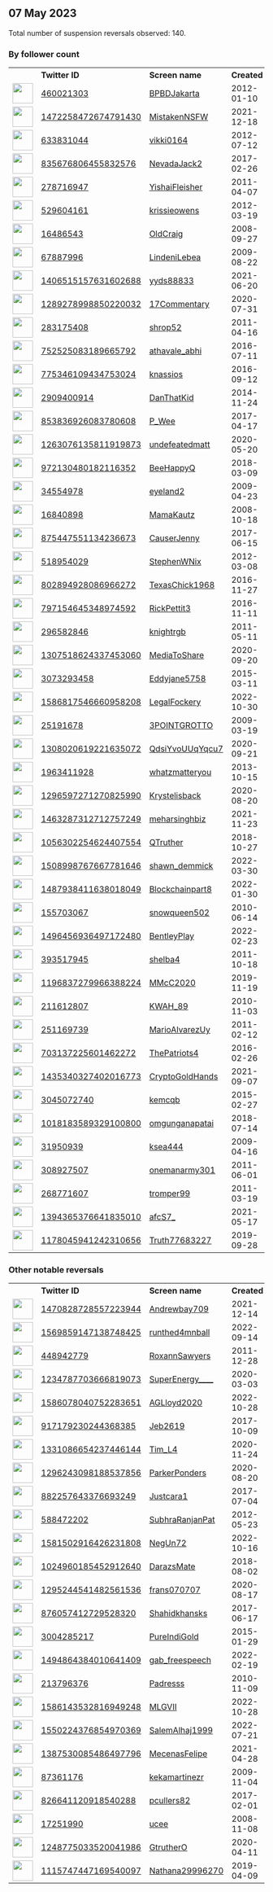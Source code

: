 
## 07 May 2023
Total number of suspension reversals observed: 140.

### By follower count
<table><tr><th></th><th align="left">Twitter ID</th><th align="left">Screen name</th>
<th align="left">Created</th><th align="left">Status</th><th align="left">Suspended</th><th align="left">Followers</th>
<tr><td><a href="https://pbs.twimg.com/profile_images/1466609821768040449/Jf2TURWb_normal.jpg"><img src="https://pbs.twimg.com/profile_images/1466609821768040449/Jf2TURWb_normal.jpg" width="40px" height="40px" align="center"/></a></td><td><a href="https://twitter.com/intent/user?user_id=460021303">460021303</a></td><td><a href="https://twitter.com/BPBDJakarta">BPBDJakarta</a></td><td>2012-01-10</td><td align="center"></td><td>2023-05-06</td><td>303676</td></tr>
<tr><td><a href="https://pbs.twimg.com/profile_images/1667270654373031937/nW8VrXA2_normal.jpg"><img src="https://pbs.twimg.com/profile_images/1667270654373031937/nW8VrXA2_normal.jpg" width="40px" height="40px" align="center"/></a></td><td><a href="https://twitter.com/intent/user?user_id=1472258472674791430">1472258472674791430</a></td><td><a href="https://twitter.com/MistakenNSFW">MistakenNSFW</a></td><td>2021-12-18</td><td align="center"></td><td>2023-04-09</td><td>78121</td></tr>
<tr><td><a href="https://pbs.twimg.com/profile_images/1639981291671257088/AkN4oRlR_normal.jpg"><img src="https://pbs.twimg.com/profile_images/1639981291671257088/AkN4oRlR_normal.jpg" width="40px" height="40px" align="center"/></a></td><td><a href="https://twitter.com/intent/user?user_id=633831044">633831044</a></td><td><a href="https://twitter.com/vikki0164">vikki0164</a></td><td>2012-07-12</td><td align="center"></td><td>2023-04-27</td><td>41942</td></tr>
<tr><td><a href="https://pbs.twimg.com/profile_images/1252693025546854400/iF0RiL5k_normal.jpg"><img src="https://pbs.twimg.com/profile_images/1252693025546854400/iF0RiL5k_normal.jpg" width="40px" height="40px" align="center"/></a></td><td><a href="https://twitter.com/intent/user?user_id=835676806455832576">835676806455832576</a></td><td><a href="https://twitter.com/NevadaJack2">NevadaJack2</a></td><td>2017-02-26</td><td align="center"></td><td></td><td>40447</td></tr>
<tr><td><a href="https://pbs.twimg.com/profile_images/1123991197587070978/32cwNPZc_normal.jpg"><img src="https://pbs.twimg.com/profile_images/1123991197587070978/32cwNPZc_normal.jpg" width="40px" height="40px" align="center"/></a></td><td><a href="https://twitter.com/intent/user?user_id=278716947">278716947</a></td><td><a href="https://twitter.com/YishaiFleisher">YishaiFleisher</a></td><td>2011-04-07</td><td align="center"></td><td>2023-05-06</td><td>20149</td></tr>
<tr><td><a href="https://pbs.twimg.com/profile_images/1330985621456887813/Aw2tKMnE_normal.jpg"><img src="https://pbs.twimg.com/profile_images/1330985621456887813/Aw2tKMnE_normal.jpg" width="40px" height="40px" align="center"/></a></td><td><a href="https://twitter.com/intent/user?user_id=529604161">529604161</a></td><td><a href="https://twitter.com/krissieowens">krissieowens</a></td><td>2012-03-19</td><td align="center"></td><td></td><td>8999</td></tr>
<tr><td><a href="https://pbs.twimg.com/profile_images/1005210318216167424/AcfC-pRi_normal.jpg"><img src="https://pbs.twimg.com/profile_images/1005210318216167424/AcfC-pRi_normal.jpg" width="40px" height="40px" align="center"/></a></td><td><a href="https://twitter.com/intent/user?user_id=16486543">16486543</a></td><td><a href="https://twitter.com/OldCraig">OldCraig</a></td><td>2008-09-27</td><td align="center"></td><td></td><td>7990</td></tr>
<tr><td><a href="https://pbs.twimg.com/profile_images/1633380602492665857/j3_o7sNQ_normal.jpg"><img src="https://pbs.twimg.com/profile_images/1633380602492665857/j3_o7sNQ_normal.jpg" width="40px" height="40px" align="center"/></a></td><td><a href="https://twitter.com/intent/user?user_id=67887996">67887996</a></td><td><a href="https://twitter.com/LindeniLebea">LindeniLebea</a></td><td>2009-08-22</td><td align="center"></td><td>2022-12-26</td><td>7297</td></tr>
<tr><td><a href="https://pbs.twimg.com/profile_images/1648170725130268672/rNLYd-qF_normal.jpg"><img src="https://pbs.twimg.com/profile_images/1648170725130268672/rNLYd-qF_normal.jpg" width="40px" height="40px" align="center"/></a></td><td><a href="https://twitter.com/intent/user?user_id=1406515157631602688">1406515157631602688</a></td><td><a href="https://twitter.com/yyds88833">yyds88833</a></td><td>2021-06-20</td><td align="center"></td><td>2023-02-18</td><td>6849</td></tr>
<tr><td><a href="https://pbs.twimg.com/profile_images/1339038299739090945/PhuL1awA_normal.jpg"><img src="https://pbs.twimg.com/profile_images/1339038299739090945/PhuL1awA_normal.jpg" width="40px" height="40px" align="center"/></a></td><td><a href="https://twitter.com/intent/user?user_id=1289278998850220032">1289278998850220032</a></td><td><a href="https://twitter.com/17Commentary">17Commentary</a></td><td>2020-07-31</td><td align="center"></td><td></td><td>6781</td></tr>
<tr><td><a href="https://pbs.twimg.com/profile_images/416133330481205248/CrT3OJ5U_normal.jpeg"><img src="https://pbs.twimg.com/profile_images/416133330481205248/CrT3OJ5U_normal.jpeg" width="40px" height="40px" align="center"/></a></td><td><a href="https://twitter.com/intent/user?user_id=283175408">283175408</a></td><td><a href="https://twitter.com/shrop52">shrop52</a></td><td>2011-04-16</td><td align="center"></td><td>2023-04-24</td><td>6321</td></tr>
<tr><td><a href="https://pbs.twimg.com/profile_images/1446693805147623425/PxwtTfmm_normal.jpg"><img src="https://pbs.twimg.com/profile_images/1446693805147623425/PxwtTfmm_normal.jpg" width="40px" height="40px" align="center"/></a></td><td><a href="https://twitter.com/intent/user?user_id=752525083189665792">752525083189665792</a></td><td><a href="https://twitter.com/athavale_abhi">athavale_abhi</a></td><td>2016-07-11</td><td align="center"></td><td>2022-06-17</td><td>6308</td></tr>
<tr><td><a href="https://pbs.twimg.com/profile_images/818859420792881153/YVAxOmRH_normal.jpg"><img src="https://pbs.twimg.com/profile_images/818859420792881153/YVAxOmRH_normal.jpg" width="40px" height="40px" align="center"/></a></td><td><a href="https://twitter.com/intent/user?user_id=775346109434753024">775346109434753024</a></td><td><a href="https://twitter.com/knassios">knassios</a></td><td>2016-09-12</td><td align="center">🔒</td><td></td><td>5712</td></tr>
<tr><td><a href="https://pbs.twimg.com/profile_images/1659864737277149186/sxFhyYYP_normal.jpg"><img src="https://pbs.twimg.com/profile_images/1659864737277149186/sxFhyYYP_normal.jpg" width="40px" height="40px" align="center"/></a></td><td><a href="https://twitter.com/intent/user?user_id=2909400914">2909400914</a></td><td><a href="https://twitter.com/DanThatKid">DanThatKid</a></td><td>2014-11-24</td><td align="center"></td><td></td><td>5385</td></tr>
<tr><td><a href="https://pbs.twimg.com/profile_images/1654887387007434752/JqteLKNF_normal.jpg"><img src="https://pbs.twimg.com/profile_images/1654887387007434752/JqteLKNF_normal.jpg" width="40px" height="40px" align="center"/></a></td><td><a href="https://twitter.com/intent/user?user_id=853836926083780608">853836926083780608</a></td><td><a href="https://twitter.com/P_Wee">P_Wee</a></td><td>2017-04-17</td><td align="center"></td><td></td><td>4258</td></tr>
<tr><td><a href="https://pbs.twimg.com/profile_images/1652385525058215936/H8k64CHd_normal.jpg"><img src="https://pbs.twimg.com/profile_images/1652385525058215936/H8k64CHd_normal.jpg" width="40px" height="40px" align="center"/></a></td><td><a href="https://twitter.com/intent/user?user_id=1263076135811919873">1263076135811919873</a></td><td><a href="https://twitter.com/undefeatedmatt">undefeatedmatt</a></td><td>2020-05-20</td><td align="center">👋</td><td>2022-02-25</td><td>3739</td></tr>
<tr><td><a href="https://pbs.twimg.com/profile_images/1278905322426339328/lgW_zhCK_normal.jpg"><img src="https://pbs.twimg.com/profile_images/1278905322426339328/lgW_zhCK_normal.jpg" width="40px" height="40px" align="center"/></a></td><td><a href="https://twitter.com/intent/user?user_id=972130480182116352">972130480182116352</a></td><td><a href="https://twitter.com/BeeHappyQ">BeeHappyQ</a></td><td>2018-03-09</td><td align="center"></td><td></td><td>3421</td></tr>
<tr><td><a href="https://pbs.twimg.com/profile_images/1344559172705247232/VqL2MJEu_normal.jpg"><img src="https://pbs.twimg.com/profile_images/1344559172705247232/VqL2MJEu_normal.jpg" width="40px" height="40px" align="center"/></a></td><td><a href="https://twitter.com/intent/user?user_id=34554978">34554978</a></td><td><a href="https://twitter.com/eyeland2">eyeland2</a></td><td>2009-04-23</td><td align="center"></td><td>2023-02-09</td><td>3119</td></tr>
<tr><td><a href="https://pbs.twimg.com/profile_images/1337972104533213184/NPZuC4K-_normal.jpg"><img src="https://pbs.twimg.com/profile_images/1337972104533213184/NPZuC4K-_normal.jpg" width="40px" height="40px" align="center"/></a></td><td><a href="https://twitter.com/intent/user?user_id=16840898">16840898</a></td><td><a href="https://twitter.com/MamaKautz">MamaKautz</a></td><td>2008-10-18</td><td align="center"></td><td></td><td>3109</td></tr>
<tr><td><a href="https://pbs.twimg.com/profile_images/1294996578277744640/buiyP9-v_normal.jpg"><img src="https://pbs.twimg.com/profile_images/1294996578277744640/buiyP9-v_normal.jpg" width="40px" height="40px" align="center"/></a></td><td><a href="https://twitter.com/intent/user?user_id=875447551134236673">875447551134236673</a></td><td><a href="https://twitter.com/CauserJenny">CauserJenny</a></td><td>2017-06-15</td><td align="center"></td><td></td><td>2913</td></tr>
<tr><td><a href="https://pbs.twimg.com/profile_images/1653376962042245120/SX43dcdf_normal.jpg"><img src="https://pbs.twimg.com/profile_images/1653376962042245120/SX43dcdf_normal.jpg" width="40px" height="40px" align="center"/></a></td><td><a href="https://twitter.com/intent/user?user_id=518954029">518954029</a></td><td><a href="https://twitter.com/StephenWNix">StephenWNix</a></td><td>2012-03-08</td><td align="center">🚫</td><td>2022-06-05</td><td>2773</td></tr>
<tr><td><a href="https://pbs.twimg.com/profile_images/947459505771700224/GADdAIta_normal.jpg"><img src="https://pbs.twimg.com/profile_images/947459505771700224/GADdAIta_normal.jpg" width="40px" height="40px" align="center"/></a></td><td><a href="https://twitter.com/intent/user?user_id=802894928086966272">802894928086966272</a></td><td><a href="https://twitter.com/TexasChick1968">TexasChick1968</a></td><td>2016-11-27</td><td align="center"></td><td></td><td>2759</td></tr>
<tr><td><a href="https://pbs.twimg.com/profile_images/1049441727709249536/ivrbVqoC_normal.jpg"><img src="https://pbs.twimg.com/profile_images/1049441727709249536/ivrbVqoC_normal.jpg" width="40px" height="40px" align="center"/></a></td><td><a href="https://twitter.com/intent/user?user_id=797154645348974592">797154645348974592</a></td><td><a href="https://twitter.com/RickPettit3">RickPettit3</a></td><td>2016-11-11</td><td align="center"></td><td></td><td>2593</td></tr>
<tr><td><a href="https://pbs.twimg.com/profile_images/1386728348307664898/fL0XxAAr_normal.jpg"><img src="https://pbs.twimg.com/profile_images/1386728348307664898/fL0XxAAr_normal.jpg" width="40px" height="40px" align="center"/></a></td><td><a href="https://twitter.com/intent/user?user_id=296582846">296582846</a></td><td><a href="https://twitter.com/knightrgb">knightrgb</a></td><td>2011-05-11</td><td align="center"></td><td>2022-07-26</td><td>2477</td></tr>
<tr><td><a href="https://pbs.twimg.com/profile_images/1307540331336957952/KtXsRUy5_normal.jpg"><img src="https://pbs.twimg.com/profile_images/1307540331336957952/KtXsRUy5_normal.jpg" width="40px" height="40px" align="center"/></a></td><td><a href="https://twitter.com/intent/user?user_id=1307518624337453060">1307518624337453060</a></td><td><a href="https://twitter.com/MediaToShare">MediaToShare</a></td><td>2020-09-20</td><td align="center"></td><td>2023-03-30</td><td>1939</td></tr>
<tr><td><a href="https://pbs.twimg.com/profile_images/1140680181235036160/kuxECgV__normal.jpg"><img src="https://pbs.twimg.com/profile_images/1140680181235036160/kuxECgV__normal.jpg" width="40px" height="40px" align="center"/></a></td><td><a href="https://twitter.com/intent/user?user_id=3073293458">3073293458</a></td><td><a href="https://twitter.com/Eddyjane5758">Eddyjane5758</a></td><td>2015-03-11</td><td align="center"></td><td></td><td>1787</td></tr>
<tr><td><a href="https://pbs.twimg.com/profile_images/1648188771387731968/LE7fTaC9_normal.jpg"><img src="https://pbs.twimg.com/profile_images/1648188771387731968/LE7fTaC9_normal.jpg" width="40px" height="40px" align="center"/></a></td><td><a href="https://twitter.com/intent/user?user_id=1586817546660958208">1586817546660958208</a></td><td><a href="https://twitter.com/LegalFockery">LegalFockery</a></td><td>2022-10-30</td><td align="center"></td><td>2023-05-07</td><td>1769</td></tr>
<tr><td><a href="https://pbs.twimg.com/profile_images/651301348407775232/G3ezNLyn_normal.png"><img src="https://pbs.twimg.com/profile_images/651301348407775232/G3ezNLyn_normal.png" width="40px" height="40px" align="center"/></a></td><td><a href="https://twitter.com/intent/user?user_id=25191678">25191678</a></td><td><a href="https://twitter.com/3POINTGROTTO">3POINTGROTTO</a></td><td>2009-03-19</td><td align="center"></td><td></td><td>1620</td></tr>
<tr><td><a href="https://pbs.twimg.com/profile_images/1479791221191159808/nmhF69Ka_normal.jpg"><img src="https://pbs.twimg.com/profile_images/1479791221191159808/nmhF69Ka_normal.jpg" width="40px" height="40px" align="center"/></a></td><td><a href="https://twitter.com/intent/user?user_id=1308020619221635072">1308020619221635072</a></td><td><a href="https://twitter.com/QdsiYvoUUqYqcu7">QdsiYvoUUqYqcu7</a></td><td>2020-09-21</td><td align="center"></td><td>2023-04-27</td><td>1548</td></tr>
<tr><td><a href="https://pbs.twimg.com/profile_images/1655400532348137473/nuekHMJo_normal.jpg"><img src="https://pbs.twimg.com/profile_images/1655400532348137473/nuekHMJo_normal.jpg" width="40px" height="40px" align="center"/></a></td><td><a href="https://twitter.com/intent/user?user_id=1963411928">1963411928</a></td><td><a href="https://twitter.com/whatzmatteryou">whatzmatteryou</a></td><td>2013-10-15</td><td align="center"></td><td></td><td>1494</td></tr>
<tr><td><a href="https://pbs.twimg.com/profile_images/1572246676995194884/O2JrAHsQ_normal.jpg"><img src="https://pbs.twimg.com/profile_images/1572246676995194884/O2JrAHsQ_normal.jpg" width="40px" height="40px" align="center"/></a></td><td><a href="https://twitter.com/intent/user?user_id=1296597271270825990">1296597271270825990</a></td><td><a href="https://twitter.com/Krystelisback">Krystelisback</a></td><td>2020-08-20</td><td align="center"></td><td>2022-09-26</td><td>1309</td></tr>
<tr><td><a href="https://pbs.twimg.com/profile_images/1608196061226729472/dWzoOTXT_normal.jpg"><img src="https://pbs.twimg.com/profile_images/1608196061226729472/dWzoOTXT_normal.jpg" width="40px" height="40px" align="center"/></a></td><td><a href="https://twitter.com/intent/user?user_id=1463287312712757249">1463287312712757249</a></td><td><a href="https://twitter.com/meharsinghbiz">meharsinghbiz</a></td><td>2021-11-23</td><td align="center"></td><td>2023-01-16</td><td>1237</td></tr>
<tr><td><a href="https://pbs.twimg.com/profile_images/1111790553870430208/4Ngx54Tc_normal.png"><img src="https://pbs.twimg.com/profile_images/1111790553870430208/4Ngx54Tc_normal.png" width="40px" height="40px" align="center"/></a></td><td><a href="https://twitter.com/intent/user?user_id=1056302254624407554">1056302254624407554</a></td><td><a href="https://twitter.com/QTruther">QTruther</a></td><td>2018-10-27</td><td align="center"></td><td></td><td>1235</td></tr>
<tr><td><a href="https://pbs.twimg.com/profile_images/1664052461655531526/QGdFSmMW_normal.jpg"><img src="https://pbs.twimg.com/profile_images/1664052461655531526/QGdFSmMW_normal.jpg" width="40px" height="40px" align="center"/></a></td><td><a href="https://twitter.com/intent/user?user_id=1508998767667781646">1508998767667781646</a></td><td><a href="https://twitter.com/shawn_demmick">shawn_demmick</a></td><td>2022-03-30</td><td align="center"></td><td>2022-11-04</td><td>1183</td></tr>
<tr><td><a href="https://pbs.twimg.com/profile_images/1655241858576990212/75FeSBKL_normal.jpg"><img src="https://pbs.twimg.com/profile_images/1655241858576990212/75FeSBKL_normal.jpg" width="40px" height="40px" align="center"/></a></td><td><a href="https://twitter.com/intent/user?user_id=1487938411638018049">1487938411638018049</a></td><td><a href="https://twitter.com/Blockchainpart8">Blockchainpart8</a></td><td>2022-01-30</td><td align="center"></td><td>2022-10-20</td><td>1142</td></tr>
<tr><td><a href="https://pbs.twimg.com/profile_images/858463149338632193/u5SDmz6r_normal.jpg"><img src="https://pbs.twimg.com/profile_images/858463149338632193/u5SDmz6r_normal.jpg" width="40px" height="40px" align="center"/></a></td><td><a href="https://twitter.com/intent/user?user_id=155703067">155703067</a></td><td><a href="https://twitter.com/snowqueen502">snowqueen502</a></td><td>2010-06-14</td><td align="center"></td><td>2022-07-06</td><td>1011</td></tr>
<tr><td><a href="https://pbs.twimg.com/profile_images/1655514652179087362/G7avIKhV_normal.jpg"><img src="https://pbs.twimg.com/profile_images/1655514652179087362/G7avIKhV_normal.jpg" width="40px" height="40px" align="center"/></a></td><td><a href="https://twitter.com/intent/user?user_id=1496456936497172480">1496456936497172480</a></td><td><a href="https://twitter.com/BentleyPlay">BentleyPlay</a></td><td>2022-02-23</td><td align="center"></td><td>2022-10-02</td><td>982</td></tr>
<tr><td><a href="https://pbs.twimg.com/profile_images/1633896266227695621/6kfICk5k_normal.jpg"><img src="https://pbs.twimg.com/profile_images/1633896266227695621/6kfICk5k_normal.jpg" width="40px" height="40px" align="center"/></a></td><td><a href="https://twitter.com/intent/user?user_id=393517945">393517945</a></td><td><a href="https://twitter.com/shelba4">shelba4</a></td><td>2011-10-18</td><td align="center"></td><td>2023-04-27</td><td>907</td></tr>
<tr><td><a href="https://pbs.twimg.com/profile_images/1204294212101038080/_wX-CxJR_normal.jpg"><img src="https://pbs.twimg.com/profile_images/1204294212101038080/_wX-CxJR_normal.jpg" width="40px" height="40px" align="center"/></a></td><td><a href="https://twitter.com/intent/user?user_id=1196837279966388224">1196837279966388224</a></td><td><a href="https://twitter.com/MMcC2020">MMcC2020</a></td><td>2019-11-19</td><td align="center"></td><td></td><td>814</td></tr>
<tr><td><a href="https://pbs.twimg.com/profile_images/1421066387557163009/9nqy4Ghj_normal.jpg"><img src="https://pbs.twimg.com/profile_images/1421066387557163009/9nqy4Ghj_normal.jpg" width="40px" height="40px" align="center"/></a></td><td><a href="https://twitter.com/intent/user?user_id=211612807">211612807</a></td><td><a href="https://twitter.com/KWAH_89">KWAH_89</a></td><td>2010-11-03</td><td align="center"></td><td>2023-01-09</td><td>785</td></tr>
<tr><td><a href="https://pbs.twimg.com/profile_images/1352492741910028288/yqb8KKjb_normal.jpg"><img src="https://pbs.twimg.com/profile_images/1352492741910028288/yqb8KKjb_normal.jpg" width="40px" height="40px" align="center"/></a></td><td><a href="https://twitter.com/intent/user?user_id=251169739">251169739</a></td><td><a href="https://twitter.com/MarioAlvarezUy">MarioAlvarezUy</a></td><td>2011-02-12</td><td align="center">🔒</td><td>2022-09-13</td><td>766</td></tr>
<tr><td><a href="https://pbs.twimg.com/profile_images/1554887112557600768/jXhgF2nY_normal.jpg"><img src="https://pbs.twimg.com/profile_images/1554887112557600768/jXhgF2nY_normal.jpg" width="40px" height="40px" align="center"/></a></td><td><a href="https://twitter.com/intent/user?user_id=703137225601462272">703137225601462272</a></td><td><a href="https://twitter.com/ThePatriots4">ThePatriots4</a></td><td>2016-02-26</td><td align="center"></td><td>2022-11-15</td><td>764</td></tr>
<tr><td><a href="https://pbs.twimg.com/profile_images/1650867252093132801/xJNDmvrd_normal.jpg"><img src="https://pbs.twimg.com/profile_images/1650867252093132801/xJNDmvrd_normal.jpg" width="40px" height="40px" align="center"/></a></td><td><a href="https://twitter.com/intent/user?user_id=1435340327402016773">1435340327402016773</a></td><td><a href="https://twitter.com/CryptoGoldHands">CryptoGoldHands</a></td><td>2021-09-07</td><td align="center"></td><td>2023-01-27</td><td>714</td></tr>
<tr><td><a href="https://pbs.twimg.com/profile_images/1659733738190778368/DJG3fYCV_normal.jpg"><img src="https://pbs.twimg.com/profile_images/1659733738190778368/DJG3fYCV_normal.jpg" width="40px" height="40px" align="center"/></a></td><td><a href="https://twitter.com/intent/user?user_id=3045072740">3045072740</a></td><td><a href="https://twitter.com/kemcqb">kemcqb</a></td><td>2015-02-27</td><td align="center"></td><td></td><td>695</td></tr>
<tr><td><a href="https://pbs.twimg.com/profile_images/1443400858163560456/pMaJ81ZJ_normal.jpg"><img src="https://pbs.twimg.com/profile_images/1443400858163560456/pMaJ81ZJ_normal.jpg" width="40px" height="40px" align="center"/></a></td><td><a href="https://twitter.com/intent/user?user_id=1018183589329100800">1018183589329100800</a></td><td><a href="https://twitter.com/omgunganapatai">omgunganapatai</a></td><td>2018-07-14</td><td align="center"></td><td>2022-12-02</td><td>694</td></tr>
<tr><td><a href="https://pbs.twimg.com/profile_images/1094836665330262016/zRAXGBzN_normal.jpg"><img src="https://pbs.twimg.com/profile_images/1094836665330262016/zRAXGBzN_normal.jpg" width="40px" height="40px" align="center"/></a></td><td><a href="https://twitter.com/intent/user?user_id=31950939">31950939</a></td><td><a href="https://twitter.com/ksea444">ksea444</a></td><td>2009-04-16</td><td align="center"></td><td>2022-04-05</td><td>692</td></tr>
<tr><td><a href="https://pbs.twimg.com/profile_images/1666759485761679360/Whdp6Xll_normal.jpg"><img src="https://pbs.twimg.com/profile_images/1666759485761679360/Whdp6Xll_normal.jpg" width="40px" height="40px" align="center"/></a></td><td><a href="https://twitter.com/intent/user?user_id=308927507">308927507</a></td><td><a href="https://twitter.com/onemanarmy301">onemanarmy301</a></td><td>2011-06-01</td><td align="center"></td><td>2022-09-28</td><td>662</td></tr>
<tr><td><a href="https://pbs.twimg.com/profile_images/1655583985194369025/bfCiDrC5_normal.jpg"><img src="https://pbs.twimg.com/profile_images/1655583985194369025/bfCiDrC5_normal.jpg" width="40px" height="40px" align="center"/></a></td><td><a href="https://twitter.com/intent/user?user_id=268771607">268771607</a></td><td><a href="https://twitter.com/tromper99">tromper99</a></td><td>2011-03-19</td><td align="center"></td><td></td><td>655</td></tr>
<tr><td><a href="https://pbs.twimg.com/profile_images/1532012205809487872/Y9iwE5Nj_normal.jpg"><img src="https://pbs.twimg.com/profile_images/1532012205809487872/Y9iwE5Nj_normal.jpg" width="40px" height="40px" align="center"/></a></td><td><a href="https://twitter.com/intent/user?user_id=1394365376641835010">1394365376641835010</a></td><td><a href="https://twitter.com/afcS7_">afcS7_</a></td><td>2021-05-17</td><td align="center"></td><td></td><td>649</td></tr>
<tr><td><a href="https://pbs.twimg.com/profile_images/1178047333508042753/mk4SY0kC_normal.jpg"><img src="https://pbs.twimg.com/profile_images/1178047333508042753/mk4SY0kC_normal.jpg" width="40px" height="40px" align="center"/></a></td><td><a href="https://twitter.com/intent/user?user_id=1178045941242310656">1178045941242310656</a></td><td><a href="https://twitter.com/Truth77683227">Truth77683227</a></td><td>2019-09-28</td><td align="center"></td><td></td><td>493</td></tr>
</table>

### Other notable reversals
<table><tr><th></th><th align="left">Twitter ID</th><th align="left">Screen name</th>
<th align="left">Created</th><th align="left">Status</th><th align="left">Suspended</th><th align="left">Followers</th>
<tr><td><a href="https://pbs.twimg.com/profile_images/1640845861063208963/a1wZWZqS_normal.jpg"><img src="https://pbs.twimg.com/profile_images/1640845861063208963/a1wZWZqS_normal.jpg" width="40px" height="40px" align="center"/></a></td><td><a href="https://twitter.com/intent/user?user_id=1470828728557223944">1470828728557223944</a></td><td><a href="https://twitter.com/Andrewbay709">Andrewbay709</a></td><td>2021-12-14</td><td align="center"></td><td>2023-05-03</td><td>192</td></tr>
<tr><td><a href="https://pbs.twimg.com/profile_images/1590709880490442753/Edu5Frh0_normal.jpg"><img src="https://pbs.twimg.com/profile_images/1590709880490442753/Edu5Frh0_normal.jpg" width="40px" height="40px" align="center"/></a></td><td><a href="https://twitter.com/intent/user?user_id=1569859147138748425">1569859147138748425</a></td><td><a href="https://twitter.com/runthed4mnball">runthed4mnball</a></td><td>2022-09-14</td><td align="center"></td><td>2022-12-13</td><td>28</td></tr>
<tr><td><a href="https://pbs.twimg.com/profile_images/1169431800155901953/I7uX6M3s_normal.jpg"><img src="https://pbs.twimg.com/profile_images/1169431800155901953/I7uX6M3s_normal.jpg" width="40px" height="40px" align="center"/></a></td><td><a href="https://twitter.com/intent/user?user_id=448942779">448942779</a></td><td><a href="https://twitter.com/RoxannSawyers">RoxannSawyers</a></td><td>2011-12-28</td><td align="center">🔒</td><td>2023-03-09</td><td>1</td></tr>
<tr><td><a href="https://pbs.twimg.com/profile_images/1557632761288347648/G7qn_tjT_normal.jpg"><img src="https://pbs.twimg.com/profile_images/1557632761288347648/G7qn_tjT_normal.jpg" width="40px" height="40px" align="center"/></a></td><td><a href="https://twitter.com/intent/user?user_id=1234787703666819073">1234787703666819073</a></td><td><a href="https://twitter.com/SuperEnergy____">SuperEnergy____</a></td><td>2020-03-03</td><td align="center">🔒</td><td>2023-03-02</td><td>133</td></tr>
<tr><td><a href="https://pbs.twimg.com/profile_images/1622713139690184709/L-KJeysi_normal.jpg"><img src="https://pbs.twimg.com/profile_images/1622713139690184709/L-KJeysi_normal.jpg" width="40px" height="40px" align="center"/></a></td><td><a href="https://twitter.com/intent/user?user_id=1586078040752283651">1586078040752283651</a></td><td><a href="https://twitter.com/AGLloyd2020">AGLloyd2020</a></td><td>2022-10-28</td><td align="center"></td><td>2023-03-01</td><td>2</td></tr>
<tr><td><a href="https://pbs.twimg.com/profile_images/1641616697848397824/dvGgiv3P_normal.jpg"><img src="https://pbs.twimg.com/profile_images/1641616697848397824/dvGgiv3P_normal.jpg" width="40px" height="40px" align="center"/></a></td><td><a href="https://twitter.com/intent/user?user_id=917179230244368385">917179230244368385</a></td><td><a href="https://twitter.com/Jeb2619">Jeb2619</a></td><td>2017-10-09</td><td align="center"></td><td>2023-04-05</td><td>157</td></tr>
<tr><td><a href="https://pbs.twimg.com/profile_images/1515478332250505216/8cx-4Ih8_normal.jpg"><img src="https://pbs.twimg.com/profile_images/1515478332250505216/8cx-4Ih8_normal.jpg" width="40px" height="40px" align="center"/></a></td><td><a href="https://twitter.com/intent/user?user_id=1331086654237446144">1331086654237446144</a></td><td><a href="https://twitter.com/Tim_L4">Tim_L4</a></td><td>2020-11-24</td><td align="center"></td><td>2023-03-24</td><td>54</td></tr>
<tr><td><a href="https://pbs.twimg.com/profile_images/1296245430263484421/wfAYgzvs_normal.jpg"><img src="https://pbs.twimg.com/profile_images/1296245430263484421/wfAYgzvs_normal.jpg" width="40px" height="40px" align="center"/></a></td><td><a href="https://twitter.com/intent/user?user_id=1296243098188537856">1296243098188537856</a></td><td><a href="https://twitter.com/ParkerPonders">ParkerPonders</a></td><td>2020-08-20</td><td align="center"></td><td>2022-10-30</td><td>63</td></tr>
<tr><td><a href="https://pbs.twimg.com/profile_images/1497774015636779010/a75KOTog_normal.jpg"><img src="https://pbs.twimg.com/profile_images/1497774015636779010/a75KOTog_normal.jpg" width="40px" height="40px" align="center"/></a></td><td><a href="https://twitter.com/intent/user?user_id=882257643376693249">882257643376693249</a></td><td><a href="https://twitter.com/Justcara1">Justcara1</a></td><td>2017-07-04</td><td align="center"></td><td>2022-12-30</td><td>21</td></tr>
<tr><td><a href="https://pbs.twimg.com/profile_images/1653429633663238146/EA87KDvj_normal.jpg"><img src="https://pbs.twimg.com/profile_images/1653429633663238146/EA87KDvj_normal.jpg" width="40px" height="40px" align="center"/></a></td><td><a href="https://twitter.com/intent/user?user_id=588472202">588472202</a></td><td><a href="https://twitter.com/SubhraRanjanPat">SubhraRanjanPat</a></td><td>2012-05-23</td><td align="center"></td><td>2022-12-02</td><td>9</td></tr>
<tr><td><a href="https://pbs.twimg.com/profile_images/1616785589998870528/PRO-QQzF_normal.jpg"><img src="https://pbs.twimg.com/profile_images/1616785589998870528/PRO-QQzF_normal.jpg" width="40px" height="40px" align="center"/></a></td><td><a href="https://twitter.com/intent/user?user_id=1581502916426231808">1581502916426231808</a></td><td><a href="https://twitter.com/NegUn72">NegUn72</a></td><td>2022-10-16</td><td align="center">🚫</td><td>2023-04-21</td><td>43</td></tr>
<tr><td><a href="https://pbs.twimg.com/profile_images/1425569373545246725/6-VzZKjO_normal.jpg"><img src="https://pbs.twimg.com/profile_images/1425569373545246725/6-VzZKjO_normal.jpg" width="40px" height="40px" align="center"/></a></td><td><a href="https://twitter.com/intent/user?user_id=1024960185452912640">1024960185452912640</a></td><td><a href="https://twitter.com/DarazsMate">DarazsMate</a></td><td>2018-08-02</td><td align="center"></td><td>2023-01-10</td><td>38</td></tr>
<tr><td><a href="https://pbs.twimg.com/profile_images/1519579973786664960/rUmWYFAS_normal.jpg"><img src="https://pbs.twimg.com/profile_images/1519579973786664960/rUmWYFAS_normal.jpg" width="40px" height="40px" align="center"/></a></td><td><a href="https://twitter.com/intent/user?user_id=1295244541482561536">1295244541482561536</a></td><td><a href="https://twitter.com/frans070707">frans070707</a></td><td>2020-08-17</td><td align="center"></td><td>2022-05-03</td><td>44</td></tr>
<tr><td><a href="https://pbs.twimg.com/profile_images/1667907560362373120/ArUXBUSl_normal.jpg"><img src="https://pbs.twimg.com/profile_images/1667907560362373120/ArUXBUSl_normal.jpg" width="40px" height="40px" align="center"/></a></td><td><a href="https://twitter.com/intent/user?user_id=876057412729528320">876057412729528320</a></td><td><a href="https://twitter.com/Shahidkhansks">Shahidkhansks</a></td><td>2017-06-17</td><td align="center"></td><td>2023-02-15</td><td>44</td></tr>
<tr><td><a href="https://pbs.twimg.com/profile_images/1577471902217637891/2Mq80fkd_normal.jpg"><img src="https://pbs.twimg.com/profile_images/1577471902217637891/2Mq80fkd_normal.jpg" width="40px" height="40px" align="center"/></a></td><td><a href="https://twitter.com/intent/user?user_id=3004285217">3004285217</a></td><td><a href="https://twitter.com/PureIndiGold">PureIndiGold</a></td><td>2015-01-29</td><td align="center"></td><td>2022-12-03</td><td>73</td></tr>
<tr><td><a href="https://pbs.twimg.com/profile_images/1662256162144759813/FPhXshJz_normal.jpg"><img src="https://pbs.twimg.com/profile_images/1662256162144759813/FPhXshJz_normal.jpg" width="40px" height="40px" align="center"/></a></td><td><a href="https://twitter.com/intent/user?user_id=1494864384010641409">1494864384010641409</a></td><td><a href="https://twitter.com/gab_freespeech">gab_freespeech</a></td><td>2022-02-19</td><td align="center"></td><td>2022-07-23</td><td>79</td></tr>
<tr><td><a href="https://pbs.twimg.com/profile_images/1131902534606626816/5Yd7Vqfq_normal.jpg"><img src="https://pbs.twimg.com/profile_images/1131902534606626816/5Yd7Vqfq_normal.jpg" width="40px" height="40px" align="center"/></a></td><td><a href="https://twitter.com/intent/user?user_id=213796376">213796376</a></td><td><a href="https://twitter.com/Padresss">Padresss</a></td><td>2010-11-09</td><td align="center"></td><td>2022-08-05</td><td>30</td></tr>
<tr><td><a href="https://pbs.twimg.com/profile_images/1594439004803502081/w8wg68Ie_normal.jpg"><img src="https://pbs.twimg.com/profile_images/1594439004803502081/w8wg68Ie_normal.jpg" width="40px" height="40px" align="center"/></a></td><td><a href="https://twitter.com/intent/user?user_id=1586143532816949248">1586143532816949248</a></td><td><a href="https://twitter.com/MLGVII">MLGVII</a></td><td>2022-10-28</td><td align="center"></td><td>2023-01-09</td><td>128</td></tr>
<tr><td><a href="https://pbs.twimg.com/profile_images/1550225092398940163/kybbhyYZ_normal.jpg"><img src="https://pbs.twimg.com/profile_images/1550225092398940163/kybbhyYZ_normal.jpg" width="40px" height="40px" align="center"/></a></td><td><a href="https://twitter.com/intent/user?user_id=1550224376854970369">1550224376854970369</a></td><td><a href="https://twitter.com/SalemAlhaj1999">SalemAlhaj1999</a></td><td>2022-07-21</td><td align="center"></td><td>2023-02-27</td><td>31</td></tr>
<tr><td><a href="https://pbs.twimg.com/profile_images/1504259685024677888/x3YA4Qib_normal.jpg"><img src="https://pbs.twimg.com/profile_images/1504259685024677888/x3YA4Qib_normal.jpg" width="40px" height="40px" align="center"/></a></td><td><a href="https://twitter.com/intent/user?user_id=1387530085486497796">1387530085486497796</a></td><td><a href="https://twitter.com/MecenasFelipe">MecenasFelipe</a></td><td>2021-04-28</td><td align="center"></td><td>2022-10-14</td><td>97</td></tr>
<tr><td><a href="https://pbs.twimg.com/profile_images/508106211/keka_normal.JPG"><img src="https://pbs.twimg.com/profile_images/508106211/keka_normal.JPG" width="40px" height="40px" align="center"/></a></td><td><a href="https://twitter.com/intent/user?user_id=87361176">87361176</a></td><td><a href="https://twitter.com/kekamartinezr">kekamartinezr</a></td><td>2009-11-04</td><td align="center">🔒</td><td>2023-04-12</td><td>218</td></tr>
<tr><td><a href="https://abs.twimg.com/sticky/default_profile_images/default_profile_normal.png"><img src="https://abs.twimg.com/sticky/default_profile_images/default_profile_normal.png" width="40px" height="40px" align="center"/></a></td><td><a href="https://twitter.com/intent/user?user_id=826641120918540288">826641120918540288</a></td><td><a href="https://twitter.com/pcullers82">pcullers82</a></td><td>2017-02-01</td><td align="center"></td><td>2023-03-11</td><td>3</td></tr>
<tr><td><a href="https://pbs.twimg.com/profile_images/1522210014/Blue_Lace_16_normal.JPG"><img src="https://pbs.twimg.com/profile_images/1522210014/Blue_Lace_16_normal.JPG" width="40px" height="40px" align="center"/></a></td><td><a href="https://twitter.com/intent/user?user_id=17251990">17251990</a></td><td><a href="https://twitter.com/ucee">ucee</a></td><td>2008-11-08</td><td align="center"></td><td>2023-03-10</td><td>287</td></tr>
<tr><td><a href="https://pbs.twimg.com/profile_images/1667631815249592323/dctpcFao_normal.jpg"><img src="https://pbs.twimg.com/profile_images/1667631815249592323/dctpcFao_normal.jpg" width="40px" height="40px" align="center"/></a></td><td><a href="https://twitter.com/intent/user?user_id=1248775033520041986">1248775033520041986</a></td><td><a href="https://twitter.com/GtrutherO">GtrutherO</a></td><td>2020-04-11</td><td align="center"></td><td>2022-07-12</td><td>30</td></tr>
<tr><td><a href="https://pbs.twimg.com/profile_images/1488026008695549955/7rY6wJgS_normal.jpg"><img src="https://pbs.twimg.com/profile_images/1488026008695549955/7rY6wJgS_normal.jpg" width="40px" height="40px" align="center"/></a></td><td><a href="https://twitter.com/intent/user?user_id=1115747447169540097">1115747447169540097</a></td><td><a href="https://twitter.com/Nathana29996270">Nathana29996270</a></td><td>2019-04-09</td><td align="center"></td><td>2022-09-16</td><td>137</td></tr>
</table>
